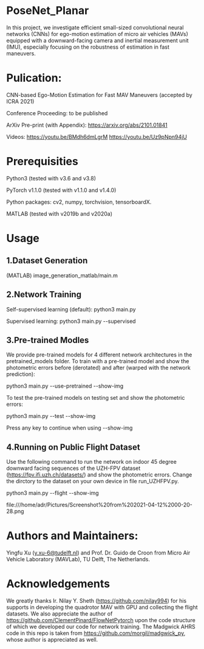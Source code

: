 # PoseNet_Planar
In this project, we investigate efficient small-sized convolutional neural networks (CNNs) for ego-motion estimation of micro air vehicles (MAVs) equipped with a downward-facing camera and inertial measurement unit (IMU), especially focusing on the robustness of estimation in fast maneuvers. 

# Pulication:
CNN-based Ego-Motion Estimation for Fast MAV Maneuvers (accepted by ICRA 2021)

Conference Proceeding: to be published

ArXiv Pre-print (with Appendix): https://arxiv.org/abs/2101.01841

Videos: https://youtu.be/BMdh6dmLgrM https://youtu.be/Uz9pNpn94jU

# Prerequisities
Python3 (tested with v3.6 and v3.8) 

PyTorch v1.1.0 (tested with v1.1.0 and v1.4.0)

Python packages: cv2, numpy, torchvision, tensorboardX.

MATLAB (tested with v2019b and v2020a)

# Usage
## 1.Dataset Generation 
(MATLAB) image_generation_matlab/main.m
## 2.Network Training
Self-supervised learning (default): python3 main.py

Supervised learning: python3 main.py --supervised

## 3.Pre-trained Modles
We provide pre-trained models for 4 different network architectures in the pretrained_models folder. To train with a pre-trained model and show the photometric errors before (derotated) and after (warped with the network prediction):

python3 main.py --use-pretrained --show-img

To test the pre-trained models on testing set and show the photometric errors:

python3 main.py --test  --show-img

Press any key to continue when using --show-img

## 4.Running on Public Flight Dataset
Use the following command to run the network on indoor 45 degree downward facing sequences of the UZH-FPV dataset (https://fpv.ifi.uzh.ch/datasets/) and show the photometric errors. Change the dirctory to the dataset on your own device in file run_UZHFPV.py.

python3 main.py --flight --show-img

file:///home/adr/Pictures/Screenshot%20from%202021-04-12%2000-20-28.png


# Authors and Maintainers:
Yingfu Xu (y.xu-6@tudelft.nl) and Prof. Dr. Guido de Croon from Micro Air Vehicle Laboratory (MAVLab), TU Delft, The Netherlands.

# Acknowledgements

We greatly thanks Ir. Nilay Y. Sheth (https://github.com/nilay994) for his supports in developing the quadrotor MAV with GPU and collecting the flight datasets. We also appreciate the author of https://github.com/ClementPinard/FlowNetPytorch upon the code structure of which we developed our code for network training. The Madgwick AHRS code in this repo is taken from https://github.com/morgil/madgwick_py, whose author is appreciated as well.
